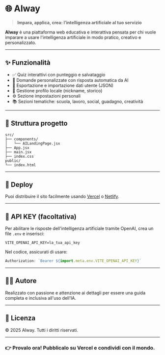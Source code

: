 # 🌐 AIway

> **Impara, applica, crea: l’intelligenza artificiale al tuo servizio**

**AIway** è una piattaforma web educativa e interattiva pensata per chi vuole imparare a usare l'intelligenza artificiale in modo pratico, creativo e personalizzato.

---

## ✨ Funzionalità

- ✅ Quiz interattivi con punteggio e salvataggio
- 🤖 Domande personalizzate con risposta automatica da AI
- 📁 Esportazione e importazione dati utente (JSON)
- 👤 Gestione profilo locale (nickname, storico)
- ⚙️ Sezione impostazioni personali
- 📚 Sezioni tematiche: scuola, lavoro, social, guadagno, creatività

---

## 📂 Struttura progetto

```
src/
├── components/
│   └── AILandingPage.jsx
├── App.jsx
├── main.jsx
├── index.css
public/
└── index.html
```

---

## 🚀 Deploy

Puoi distribuire il sito facilmente usando [Vercel](https://vercel.com) o [Netlify](https://netlify.com).

---

## 🔐 API KEY (facoltativa)

Per abilitare le risposte dell'intelligenza artificiale tramite OpenAI, crea un file `.env` e inserisci:

```
VITE_OPENAI_API_KEY=la_tua_api_key
```

Nel codice, assicurati di usare:

```js
Authorization: `Bearer ${import.meta.env.VITE_OPENAI_API_KEY}`
```

---

## 👨‍💻 Autore

Realizzato con passione e attenzione ai dettagli per essere una guida completa e inclusiva all'uso dell'IA.

---

## 📜 Licenza

© 2025 AIway. Tutti i diritti riservati.

---

### 👉 Provalo ora! Pubblicalo su Vercel e condividi con il mondo.

